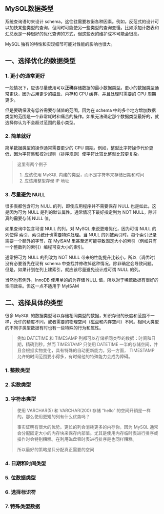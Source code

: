 ## MySQL数据类型

系统查询语句来设计 schema，这往往需要权衡各种因素。例如，反范式的设计可以加快某些类型的查询，但同时可能使另一些类型的查询变慢。比如添加计数表和汇总表是一种很好的优化查询的方式，但这些表的维护成本可能会很高。

MySQL 独有的特性和实现细节可能对性能的影响也很大。

## 一、选择优化的数据类型

### 1. 更小的通常更好

一般情况下，应该尽量使用可以**正确**存储数据的最小数据类型。更小的数据类型通常更快，因为占用更少的磁盘、内存和 CPU 缓存，并且处理时需要的 CPU 周期更少。

但是要确保没有低谷需要存储值的范围，因为在 schema 中的多个地方增加数据类型的范围是一个非常耗时和痛苦的操作。如果无法确定那个数据类型最好的，就选择你认为不会超过范围的最小类型。

### 2. 简单就好

简单数据类型的操作通常需要更少的 CPU 周期。例如，整型比字符操作代价更低，因为字符集和校对规则（排序规则）使字符比较比整型比较更复杂。

> 这里有两个例子
>
> 1. 应该使用 MySQL 内建的类型，而不是字符串来存储日期和时间
> 2. 应该用整型存储 IP 地址

### 3. 尽量避免 NULL

很多表都包含可为 NULL 的列，即使应用程序并不需要保存 NULL 也是如此，这是因为可为  NULL 是列的默认属性。通常情况下最好指定列为 NOT NULL，除非真的需要存储 NULL 值。

如果查询中包含可谓 NULL 的列，对 MySQL 来说更难优化，因为可谓 NULL 的列使得 索引、索引统计也需要特殊处理。当 NULL 的列被索引时，每个索引记录需要一个额外的字节，在 MyISAM 里甚至还可能导致固定大小的索引（例如只有一个整数列的索引）编程可变大小的索引。

通常把可为 NULL 的列改为 NOT NULL 带来的性能提升比较小，所以（调优时）没有必要首先在现有 schema 中查找并修改掉这种情况，除非确定会导致问题。但是，如果计划在列上建索引，就应该尽量避免设计成可谓 NULL 的列。

当然也有例外，InnoDB 使用单的的为存储 NULL 值，所以对于稀疏数据有很好的空间效率。但这一点不适用于 MyISAM



## 二、选择具体的类型

很多 MySQL 的数据类型可以存储相同类型的数据，知识存储的长度和范围不一样，允许的精度不同，或者需要的物理空间（磁盘和内存空间）不同。相同大类型的不同子类型数据有时也有一些特殊的行为和属性。

> 例如 DATETIME 和 TIMESAMP 列都可以存储相同类型的数据：时间和日期，精确到秒，然而 TIMESTAMP 只使用 DATETIME 一半的存储空间，并且会根据实物变化，具有特殊的自动更新能力。另一方面， TIMESTAMP 允许的时间范围要小得多，有时候他的特殊能力会成为障碍。



### 1. 整数类型

### 2. 实数类型

### 3. 字符串类型

> 使用 VARCHAR(5) 和 VARCHAR(200) 存储 “hello” 的空间开销是一样的。那么使用更短的列有什么优势吗？
>
> 事实证明有很大的优势。更长的列会消耗更多的内存你，因为 MySQL 通常会分配固定大小的内存块来保存内部值。尤其是使用内存临时表进行排序或操作时会特别糟糕。在利用磁盘零时表进行排序是也同样糟糕。
>
> 所以最好的策略是只分配真正需要的空间

### 4. 日期和时间类型

### 5. 位数据类型

### 6. 选择标识符

### 7. 特殊类型数据









